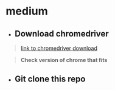 # medium

 - ## Download chromedriver
> [link to chromedriver download](https://chromedriver.chromium.org/downloads)

> **Check version of chrome that fits**

 - ## Git clone this repo
